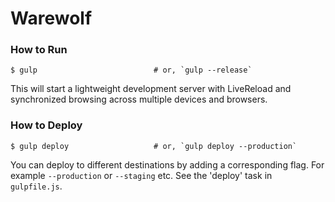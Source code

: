 # Warewolf

### How to Run

```shell
$ gulp                          # or, `gulp --release`
```

This will start a lightweight development server with LiveReload and
synchronized browsing across multiple devices and browsers.

### How to Deploy

```shell
$ gulp deploy                   # or, `gulp deploy --production`
```

You can deploy to different destinations by adding a corresponding flag.
For example `--production` or `--staging` etc. See the 'deploy' task in
`gulpfile.js`.
